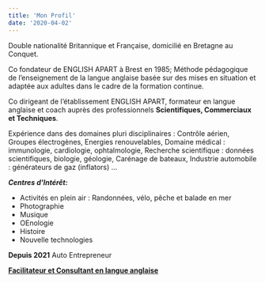 ```yaml
---
title: 'Mon Profil'
date: '2020-04-02'
---
```


Double nationalité Britannique et Française, domicilié en Bretagne au Conquet.

Co fondateur de ENGLISH APART à Brest en 1985; Méthode pédagogique de l’enseignement
de la langue anglaise basée sur des mises en situation et adaptée aux adultes dans le cadre de
la formation continue.

Co dirigeant de l’établissement ENGLISH APART, formateur en langue anglaise et coach
auprès des professionnels **Scientifiques, Commerciaux et Techniques**.

Expérience dans des domaines pluri disciplinaires :
Contrôle aérien, Groupes électrogènes, Energies renouvelables, Domaine médical :
immunologie, cardiologie, ophtalmologie, Recherche scientifique : données scientifiques,
biologie, géologie, Carénage de bateaux, Industrie automobile : générateurs de gaz (inflators)
...

***Centres d'Intérêt:***

- Activités en plein air : Randonnées, vélo, pêche et balade en mer
- Photographie
- Musique
- OEnologie
- Histoire
- Nouvelle technologies


**Depuis 2021**
Auto Entrepreneur

[**Facilitateur et Consultant en langue anglaise**](/#services)

